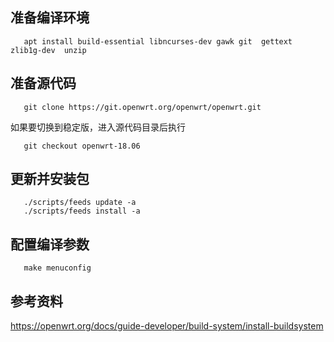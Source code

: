<!--
author: lizhiwei
head: 
date: 2019-11-11
title: OpenWRT中配置IPV6
tags: IPv6
images: 
category: network
status: publish
summary: 在OpenWRT中配置如何从中国移动光纤宽带中获取IPv6地址
-->


## 准备编译环境

       apt install build-essential libncurses-dev gawk git  gettext zlib1g-dev  unzip 
  
## 准备源代码

       git clone https://git.openwrt.org/openwrt/openwrt.git
       

如果要切换到稳定版，进入源代码目录后执行

       git checkout openwrt-18.06

##  更新并安装包

       ./scripts/feeds update -a
       ./scripts/feeds install -a


## 配置编译参数

       make menuconfig



## 参考资料


https://openwrt.org/docs/guide-developer/build-system/install-buildsystem




    

